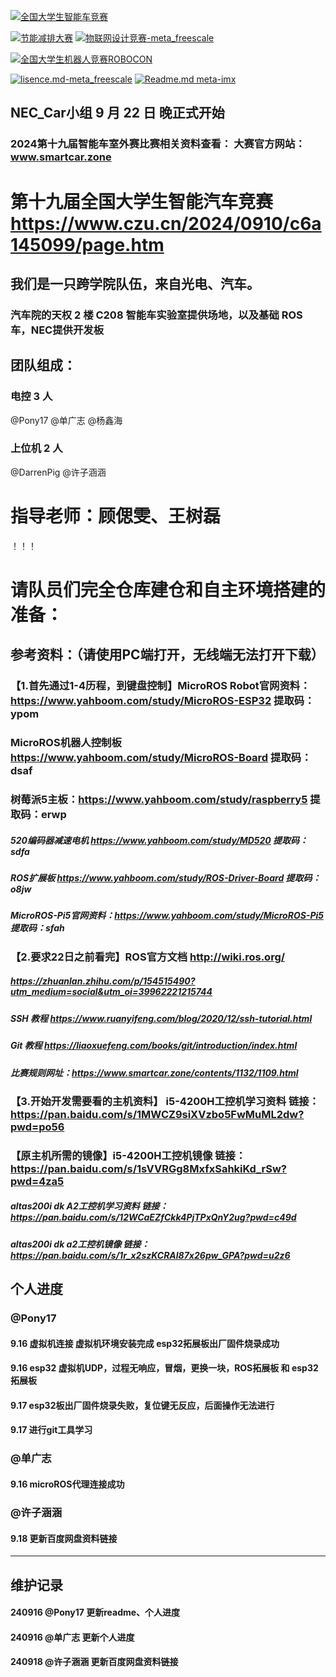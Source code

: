 [![全国大学生智能车竞赛](https://img.shields.io/badge/2024全国大学生智能车竞赛-智能车室外赛比赛-green)](https://gitee.com/darrenpig/new_energy_coder_club/tree/master/2024%E6%99%BA%E8%83%BD%E8%BD%A6%E5%AE%A4%E5%A4%96%E8%B5%9B%E6%AF%94%E8%B5%9B)

[![节能减排大赛](https://img.shields.io/badge/节能减排大赛-仓库-blue)](https://gitee.com/darrenpig/new_energy_coder_club/tree/master/2024%E8%8A%82%E8%83%BD%E5%87%8F%E6%8E%92%E5%A4%A7%E8%B5%9B_Nearlink%E5%B0%8F%E8%BD%A6)         [![物联网设计竞赛-meta_freescale](https://img.shields.io/badge/物联网设计竞赛-仓库-brightgreen)](https://gitee.com/darrenpig/new_energy_coder_club/tree/master/2024%E7%89%A9%E8%81%94%E7%BD%91%E8%AE%BE%E8%AE%A1%E7%AB%9E%E8%B5%9B_Huawei%E6%95%B0%E9%80%9A)

[![全国大学生机器人竞赛ROBOCON](https://img.shields.io/badge/ROBOCON竞赛-全国大学生机器人竞赛-green)](https://gitee.com/darrenpig/new_energy_coder_club/tree/master/2024%E5%85%A8%E5%9B%BD%E6%9C%BA%E5%99%A8%E4%BA%BA%E7%AB%9E%E8%B5%9B_ROBOCON)

[![lisence.md-meta_freescale](https://img.shields.io/badge/lisence.md-Markdown-violet
)](https://gitee.com/darrenpig/new_energy_coder_club/blob/master/LICENSE.md)
[![Readme.md meta-imx](https://img.shields.io/badge/Readme.md-Markdown-8A2BE2
)](https://gitee.com/darrenpig/new_energy_coder_club/blob/master/README.md)
## NEC_Car小组 9 月 22 日 晚正式开始
### 2024第十九届智能车室外赛比赛相关资料查看： 大赛官方网站：www.smartcar.zone
# 第十九届全国大学生智能汽车竞赛 https://www.czu.cn/2024/0910/c6a145099/page.htm

## 我们是一只跨学院队伍，来自光电、汽车。
### 汽车院的天权 2 楼 C208 智能车实验室提供场地，以及基础 ROS 车，NEC提供开发板
## 团队组成：
### 电控 3 人 
 @Pony17  @单广志  @杨鑫海 
### 上位机 2 人
 @DarrenPig  @许子涵涵 
# 指导老师：顾偲雯、王树磊
！！！
# 请队员们完全仓库建仓和自主环境搭建的准备：
## 参考资料：（请使用PC端打开，无线端无法打开下载）
### 【1.首先通过1-4历程，到键盘控制】MicroROS Robot官网资料：https://www.yahboom.com/study/MicroROS-ESP32 提取码：ypom
### MicroROS机器人控制板 https://www.yahboom.com/study/MicroROS-Board 提取码：dsaf
### 树莓派5主板：https://www.yahboom.com/study/raspberry5 提取码：erwp
##### 520编码器减速电机 https://www.yahboom.com/study/MD520 提取码：sdfa
##### ROS扩展板 https://www.yahboom.com/study/ROS-Driver-Board 提取码：o8jw
##### MicroROS-Pi5官网资料：https://www.yahboom.com/study/MicroROS-Pi5 提取码：sfah
### 【2.要求22日之前看完】ROS官方文档 http://wiki.ros.org/
##### https://zhuanlan.zhihu.com/p/154515490?utm_medium=social&utm_oi=39962221215744
##### SSH 教程 https://www.ruanyifeng.com/blog/2020/12/ssh-tutorial.html
##### Git 教程 https://liaoxuefeng.com/books/git/introduction/index.html
##### 比赛规则网址：https://www.smartcar.zone/contents/1132/1109.html
### 【3.开始开发需要看的主机资料】 i5-4200H工控机学习资料 链接：https://pan.baidu.com/s/1MWCZ9siXVzbo5FwMuML2dw?pwd=po56
### 【原主机所需的镜像】i5-4200H工控机镜像 链接：https://pan.baidu.com/s/1sVVRGg8MxfxSahkiKd_rSw?pwd=4za5
##### altas200i dk A2工控机学习资料 链接：https://pan.baidu.com/s/12WCaEZfCkk4PjTPxQnY2ug?pwd=c49d
##### altas200i dk a2工控机镜像 链接：https://pan.baidu.com/s/1r_x2szKCRAl87x26pw_GPA?pwd=u2z6


## 个人进度
###  @Pony17  
#### 9.16 虚拟机连接 虚拟机环境安装完成 esp32拓展板出厂固件烧录成功 
#### 9.16 esp32 虚拟机UDP，过程无响应，冒烟，更换一块，ROS拓展板 和 esp32拓展板 
#### 9.17 esp32板出厂固件烧录失败，复位键无反应，后面操作无法进行
#### 9.17 进行git工具学习

###  @单广志 
#### 9.16 microROS代理连接成功

###  @许子涵涵 
#### 9.18 更新百度网盘资料链接




---

## 维护记录
#### 240916  @Pony17 更新readme、个人进度
#### 240916   @单广志 更新个人进度
#### 240918  @许子涵涵  更新百度网盘资料链接
